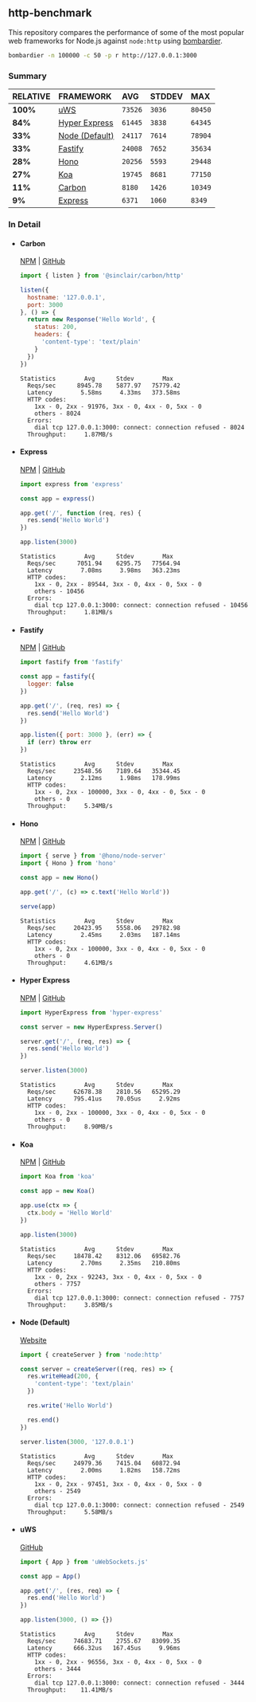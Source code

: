 ## http-benchmark

This repository compares the performance of some of the most popular web frameworks for Node.js against `node:http` using [bombardier](https://github.com/codesenberg/bombardier).

```bash
bombardier -n 100000 -c 50 -p r http://127.0.0.1:3000
```

### Summary

| RELATIVE | FRAMEWORK | AVG | STDDEV | MAX |
| :--- | :--- | :--- | :--- | :--- |
| **100%** | [uWS](#uws) | `73526` | `3036` | `80450` |
| **84%** | [Hyper Express](#hyper-express) | `61445` | `3838` | `64345` |
| **33%** | [Node (Default)](#node-default) | `24117` | `7614` | `78904` |
| **33%** | [Fastify](#fastify) | `24008` | `7652` | `35634` |
| **28%** | [Hono](#hono) | `20256` | `5593` | `29448` |
| **27%** | [Koa](#koa) | `19745` | `8681` | `77150` |
| **11%** | [Carbon](#carbon) | `8180` | `1426` | `10349` |
| **9%** | [Express](#express) | `6371` | `1060` | `8349` |


### In Detail

- #### Carbon
  [NPM](https://npmjs.com/@sinclair/carbon) | [GitHub](https://github.com/sinclairzx81/carbon)
  ```js
  import { listen } from '@sinclair/carbon/http'

  listen({
    hostname: '127.0.0.1',
    port: 3000
  }, () => {
    return new Response('Hello World', {
      status: 200,
      headers: {
        'content-type': 'text/plain'
      }
    })
  })
  ```

  ```
  Statistics        Avg      Stdev        Max
    Reqs/sec      8945.78    5877.97   75779.42
    Latency        5.58ms     4.33ms   373.58ms
    HTTP codes:
      1xx - 0, 2xx - 91976, 3xx - 0, 4xx - 0, 5xx - 0
      others - 8024
    Errors:
      dial tcp 127.0.0.1:3000: connect: connection refused - 8024
    Throughput:     1.87MB/s
  ```

- #### Express
  [NPM](https://npmjs.com/express) | [GitHub](https://github.com/expressjs/express)
  ```js
  import express from 'express'

  const app = express()

  app.get('/', function (req, res) {
    res.send('Hello World')
  })

  app.listen(3000)
  ```

  ```
  Statistics        Avg      Stdev        Max
    Reqs/sec      7051.94    6295.75   77564.94
    Latency        7.08ms     3.98ms   363.23ms
    HTTP codes:
      1xx - 0, 2xx - 89544, 3xx - 0, 4xx - 0, 5xx - 0
      others - 10456
    Errors:
      dial tcp 127.0.0.1:3000: connect: connection refused - 10456
    Throughput:     1.81MB/s
  ```

- #### Fastify
  [NPM](https://npmjs.com/fastify) | [GitHub](https://github.com/fastify/fastify)
  ```js
  import fastify from 'fastify'

  const app = fastify({
    logger: false
  })

  app.get('/', (req, res) => {
    res.send('Hello World')
  })

  app.listen({ port: 3000 }, (err) => {
    if (err) throw err
  })
  ```

  ```
  Statistics        Avg      Stdev        Max
    Reqs/sec     23548.56    7189.64   35344.45
    Latency        2.12ms     1.98ms   178.99ms
    HTTP codes:
      1xx - 0, 2xx - 100000, 3xx - 0, 4xx - 0, 5xx - 0
      others - 0
    Throughput:     5.34MB/s
  ```

- #### Hono
  [NPM](https://npmjs.com/hono) | [GitHub](https://github.com/honojs/hono)
  ```js
  import { serve } from '@hono/node-server'
  import { Hono } from 'hono'

  const app = new Hono()

  app.get('/', (c) => c.text('Hello World'))

  serve(app)
  ```

  ```
  Statistics        Avg      Stdev        Max
    Reqs/sec     20423.95    5558.06   29782.98
    Latency        2.45ms     2.03ms   187.14ms
    HTTP codes:
      1xx - 0, 2xx - 100000, 3xx - 0, 4xx - 0, 5xx - 0
      others - 0
    Throughput:     4.61MB/s
  ```

- #### Hyper Express
  [NPM](https://npmjs.com/hyper-express) | [GitHub](https://github.com/kartikk221/hyper-express)
  ```js
  import HyperExpress from 'hyper-express'

  const server = new HyperExpress.Server()

  server.get('/', (req, res) => {
    res.send('Hello World')
  })

  server.listen(3000)
  ```

  ```
  Statistics        Avg      Stdev        Max
    Reqs/sec     62678.38    2810.56   65295.29
    Latency      795.41us    70.05us     2.92ms
    HTTP codes:
      1xx - 0, 2xx - 100000, 3xx - 0, 4xx - 0, 5xx - 0
      others - 0
    Throughput:     8.90MB/s
  ```

- #### Koa
  [NPM](https://npmjs.com/koa) | [GitHub](https://github.com/koajs/koa)
  ```js
  import Koa from 'koa'

  const app = new Koa()

  app.use(ctx => {
    ctx.body = 'Hello World'
  })

  app.listen(3000)
  ```

  ```
  Statistics        Avg      Stdev        Max
    Reqs/sec     18478.42    8312.06   69582.76
    Latency        2.70ms     2.35ms   210.80ms
    HTTP codes:
      1xx - 0, 2xx - 92243, 3xx - 0, 4xx - 0, 5xx - 0
      others - 7757
    Errors:
      dial tcp 127.0.0.1:3000: connect: connection refused - 7757
    Throughput:     3.85MB/s
  ```

- #### Node (Default)
  [Website](https://nodejs.org/api/http.html)
  ```js
  import { createServer } from 'node:http'

  const server = createServer((req, res) => {
    res.writeHead(200, {
      'content-type': 'text/plain'
    })

    res.write('Hello World')

    res.end()
  })

  server.listen(3000, '127.0.0.1')
  ```

  ```
  Statistics        Avg      Stdev        Max
    Reqs/sec     24979.36    7415.04   60872.94
    Latency        2.00ms     1.82ms   158.72ms
    HTTP codes:
      1xx - 0, 2xx - 97451, 3xx - 0, 4xx - 0, 5xx - 0
      others - 2549
    Errors:
      dial tcp 127.0.0.1:3000: connect: connection refused - 2549
    Throughput:     5.58MB/s
  ```

- #### uWS
  [GitHub](https://github.com/uNetworking/uWebSockets.js)
  ```js
  import { App } from 'uWebSockets.js'

  const app = App()

  app.get('/', (res, req) => {
    res.end('Hello World')
  })

  app.listen(3000, () => {})
  ```

  ```
  Statistics        Avg      Stdev        Max
    Reqs/sec     74683.71    2755.67   83099.35
    Latency      666.32us   167.45us     9.96ms
    HTTP codes:
      1xx - 0, 2xx - 96556, 3xx - 0, 4xx - 0, 5xx - 0
      others - 3444
    Errors:
      dial tcp 127.0.0.1:3000: connect: connection refused - 3444
    Throughput:    11.41MB/s
  ```


